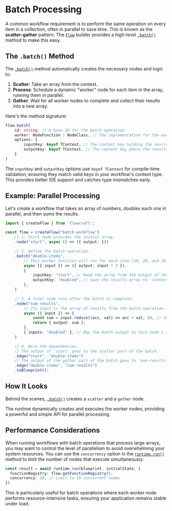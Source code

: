 # Batch Processing

A common workflow requirement is to perform the same operation on every item in a collection, often in parallel to save time. This is known as the **scatter-gather** pattern. The [`Flow`](/api/flow#flow-class) builder provides a high-level [`.batch()`](/api/flow#batch-tinput-toutput-taction-id-worker-options) method to make this easy.

## The `.batch()` Method

The [`.batch()`](/api/flow#batch-tinput-toutput-taction-id-worker-options) method automatically creates the necessary nodes and logic to:
1.  **Scatter**: Take an array from the context.
2.  **Process**: Schedule a dynamic "worker" node for each item in the array, running them in parallel.
3.  **Gather**: Wait for all worker nodes to complete and collect their results into a new array.

Here's the method signature:
```typescript
flow.batch(
	id: string, // A base ID for the batch operation
	worker: NodeFunction | NodeClass, // The implementation for the worker node
	options: {
		inputKey: keyof TContext, // The context key holding the source array
		outputKey: keyof TContext, // The context key where the results array will be saved
	}
)
```

The `inputKey` and `outputKey` options use `keyof TContext` for compile-time validation, ensuring they match valid keys in your workflow's context type. This provides better IDE support and catches type mismatches early.

## Example: Parallel Processing

Let's create a workflow that takes an array of numbers, doubles each one in parallel, and then sums the results.

```typescript
import { createFlow } from 'flowcraft';

const flow = createFlow("batch-workflow")
	// 1. Start node provides the initial array.
	.node("start", async () => ({ output: }))

	// 2. Define the batch operation.
	.batch("double-items",
		// This worker function will run for each item (10, 20, and 30).
		async ({ input }) => ({ output: input * 2 }),
		{
			inputKey: "start", // Read the array from the output of the 'start' node.
			outputKey: "doubled", // Save the results array to `context.doubled`.
		},
	)

	// 3. A final node runs after the batch is complete.
	.node("sum-results",
		// Its input is the array of results from the batch operation.
		async ({ input }) => {
			const sum = input.reduce((acc, val) => acc + val, 0); // 20 + 40 + 60 = 120
			return { output: sum };
		},
		{ inputs: "doubled" }, // Map the batch output to this node's input.
	)

	// 4. Wire the dependencies.
	// The output of 'start' goes to the scatter part of the batch.
	.edge("start", "double-items")
	// The output of the gather part of the batch goes to 'sum-results'.
	.edge("double-items", "sum-results")
	.toBlueprint();
```

## How It Looks

Behind the scenes, [`.batch()`](/api/flow#batch-tinput-toutput-taction-id-worker-options) creates a `scatter` and a `gather` node.

<DemoBatch />

The runtime dynamically creates and executes the worker nodes, providing a powerful and simple API for parallel processing.

## Performance Considerations

When running workflows with batch operations that process large arrays, you may want to control the level of parallelism to avoid overwhelming your system resources. You can use the `concurrency` option in the [`runtime.run()`](/api/runtime#run-blueprint-initialstate-options) method to limit the number of nodes that execute simultaneously:

```typescript
const result = await runtime.run(blueprint, initialState, {
  functionRegistry: flow.getFunctionRegistry(),
  concurrency: 10, // Limit to 10 concurrent nodes
})
```

This is particularly useful for batch operations where each worker node performs resource-intensive tasks, ensuring your application remains stable under load.
